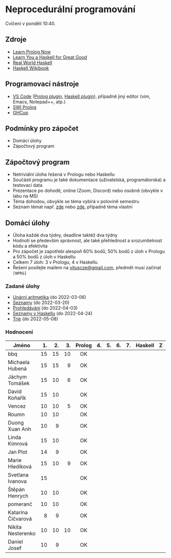 Neprocedurální programování
===========================

Cvičení v pondělí 10:40.

Zdroje
------

- [Learn Prolog Now](http://www.learnprolognow.org/)
- [Learn You a Haskell for Great Good](http://learnyouahaskell.com/)
- [Real World Haskell](http://book.realworldhaskell.org/)
- [Haskell Wikibook](https://en.wikibooks.org/wiki/Haskell)

Programovací nástroje
---------------------

- [VS Code](https://code.visualstudio.com/) ([Prolog plugin](https://marketplace.visualstudio.com/items?itemName=arthurwang.vsc-prolog), [Haskell plugin](https://marketplace.visualstudio.com/items?itemName=haskell.haskell)), případně jiný editor (vim, Emacs, Notepad++, atp.)
- [SWI Prolog](http://www.swi-prolog.org/)
- [GHCup](https://www.haskell.org/ghcup/)

Podmínky pro zápočet
--------------------

- Domácí úlohy
- Zápočtový program

Zápočtový program
-----------------

- Netriviální úloha řešená v Prologu nebo Haskellu
- Součástí programu je také dokumentace (uživatelská, programátorská) a testovací data
- Prezentace po dohodě, online (Zoom, Discord) nebo osobně (obvykle v labu na MS)
- Téma dohodou, obvykle se téma vybírá v polovině semestru
- Seznam témat např. [zde](http://kti.mff.cuni.cz/~hric/vyuka/pl_prikl_win.pdf) nebo [zde](http://ksvi.mff.cuni.cz/~dvorak/vyuka/14/NPRG005x01/programy.html), případně téma vlastní

Domácí úlohy
------------

- Úloha každé dva týdny, deadline taktéž dva týdny
- Hodnotí se především správnost, ale také přehlednost a srozumitelnost kódu a efektivita
- Pro zápočet je zapotřebí alespoň 60% bodů, 50% bodů z úloh v Prologu a 50% bodů z úloh v Haskellu
- Celkem 7 úloh: 3 v Prologu, 4 v Haskellu
- Řešení posílejte mailem na vituscze@gmail.com, předmět musí začínat `[NPRG]`

### Zadané úlohy

- [Unární aritmetika](https://github.com/vituscze/neproc/blob/master/Homework/hw1.pl) (do 2022-03-06)
- [Seznamy](https://github.com/vituscze/neproc/blob/master/Homework/hw2.pl) (do 2022-03-20)
- [Prohledávání](https://github.com/vituscze/neproc/blob/master/Homework/hw3.pl) (do 2022-04-03)
- [Seznamy v Haskellu](https://github.com/vituscze/neproc/blob/master/Homework/hw4.hs) (do 2022-04-24)
- [Trie](https://github.com/vituscze/neproc/blob/master/Homework/hw5.hs) (do 2022-05-08)

### Hodnocení

| Jméno               | 1. | 2. | 3. | Prolog | 4. | 5. | 6. | 7. | Haskell |  Z | ZP |
| ------------------- | --:| --:| --:|:------:| --:| --:| --:| --:|:-------:|:--:|:--:|
| bbq                 | 15 | 15 | 10 |     OK |    |    |    |    |         |    |    |
| Michaela Hubená     | 15 | 15 |  9 |     OK |    |    |    |    |         |    |    |
| Jáchym Tomášek      | 15 | 10 |  6 |     OK |    |    |    |    |         |    |    |
| David Koňařík       | 15 | 10 |    |     OK |    |    |    |    |         |    |    |
| Vencez              | 10 | 10 |  5 |     OK |    |    |    |    |         |    |    |
| Roumn               | 10 | 10 |    |     OK |    |    |    |    |         |    |    |
| Duong Xuan Anh      | 10 |  9 |    |     OK |    |    |    |    |         |    |    |
| Linda Kimrová       | 15 | 10 |    |     OK |    |    |    |    |         |    |    |
| Jan Plot            | 14 |  9 |    |     OK |    |    |    |    |         |    |    |
| Marie Hledíková     | 15 | 10 |  9 |     OK |    |    |    |    |         |    |    |
| Svetlana Ivanova    | 15 |    |    |     OK |    |    |    |    |         |    |    |
| Štěpán Henrych      | 10 | 10 |    |     OK |    |    |    |    |         |    |    |
| pomeranč            | 10 | 10 |    |     OK |    |    |    |    |         |    |    |
| Katarína Čičvarová  |  8 |  9 |    |     OK |    |    |    |    |         |    |    |
| Nikita Nesterenko   | 10 | 10 | 10 |     OK |    |    |    |    |         |    |    |
| Daniel Josef        | 10 |  9 |    |     OK |    |    |    |    |         |    |    |
